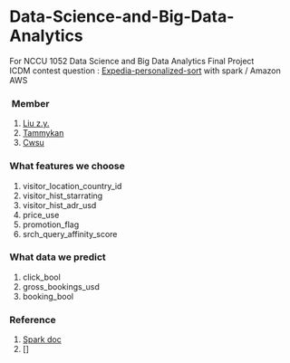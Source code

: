 # Data-Science-and-Big-Data-Analytics

For NCCU 1052 Data Science and Big Data Analytics Final Project <br>
ICDM contest question : [Expedia-personalized-sort](https://www.kaggle.com/c/expedia-personalized-sort) with spark / Amazon AWS


###  Member 
1. [Liu z.y.](https://github.com/yad50968)
2. [Tammykan](https://github.com/tammykan)
3. [Cwsu](https://github.com/cwsu)

### What features we choose
1. visitor_location_country_id
2. visitor_hist_starrating
3. visitor_hist_adr_usd
4. price_use
5. promotion_flag
6. srch_query_affinity_score

### What data we predict
1. click_bool
2. gross_bookings_usd
3. booking_bool

### Reference
1. [Spark doc](https://spark.apache.org/docs/latest/)
2. []


